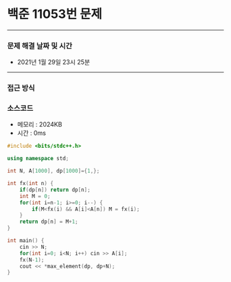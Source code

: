 
# 백준 11053번 문제

---

### 문제 해결 날짜 및 시간

- 2021년 1월 29일 23시 25분

---

### 접근 방식


### 소스코드
- 메모리 : 2024KB
- 시간 : 0ms
```c++
#include <bits/stdc++.h>

using namespace std;

int N, A[1000], dp[1000]={1,};

int fx(int n) {
    if(dp[n]) return dp[n];
    int M = 0;
    for(int i=n-1; i>=0; i--) {
        if(M<fx(i) && A[i]<A[n]) M = fx(i);
    }
    return dp[n] = M+1;
}

int main() {
    cin >> N;
    for(int i=0; i<N; i++) cin >> A[i];
    fx(N-1);
    cout << *max_element(dp, dp+N);
}
```
